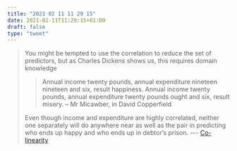 ```yaml
---
title: "2021 02 11 11 29 15"
date: 2021-02-11T11:29:15+01:00
draft: false
type: "tweet"
---
```

> You might be tempted to use the correlation to reduce the set of predictors, but as Charles Dickens shows us, this requires domain knowledge
>
> > Annual income twenty pounds, annual expenditure nineteen nineteen and six, result happiness. Annual income twenty pounds, annual expenditure twenty pounds ought and six, result misery. – Mr Micawber, in David Copperfield
>
> Even though income and expenditure are highly correlated, neither one separately will do anywhere near as well as the pair in predicting who ends up happy and who ends up in debtor’s prison. --- [Co-linearity](https://notstatschat.rbind.io/2021/02/11/co-linearity/)
